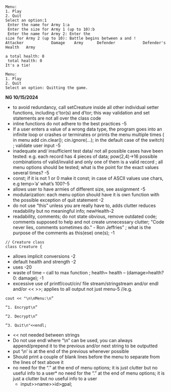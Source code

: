 ```
Menu:
1. Play
2. Quit
Select an option:1
 Enter the name for Army 1:a
 Enter the size for Army 1 (up to 10):b
 Enter the name for Army 2: Enter the
size for Army 2 (up to 10): Battle begins between a and !
Attacker            Damage    Army      Defender            Defender's Health   Army

a total health: 0
 total health: 0
It's a tie!

Menu:
1. Play
2. Quit
Select an option: Quitting the game.
```


**NG 10/15/2024**
* to avoid redundancy, call setCreature inside all other individual setter functions, including c’tor(s) and d’tor; this way validation and set statements are not all over the class code
* inline functions do not adhere to the best practices -5
* If a user enters a value of a wrong data type, the program goes into an infinite loop or  crashes or terminates or prints the menu multiple times ( in menu add cin.clear(); cin.ignore(...);  in  the default case of the switch) ; validate user input -5
* inadequate and/ insufficient test data/ not all possible cases have been tested: e.g. each record has 4 pieces of data; pow(2,4)->16  possible combinations of valid/invalid and only one of them is  a valid  record ; all menu options should be tested; what is the point for the exact values several times? -5
* const; if it is not 1 or 0 make it const; in case of ASCII values use chars, e.g temp>’a’  what’s 100?-5
* allows user to have armies of different size, see assignment -5
* modularization: each menu option should have it is own function with the possible exception of quit statement -2
* do not use “this” unless you are really have to, adds clutter reduces readability but no meaningful info;  newHealth-2
* readability, comments;  do not state obvious, remove outdated code; comments supposed to help and not create unnecessary clutter; "Code never lies, comments sometimes do." - Ron Jeffries” ; what is the purpose of the comments as this(ese) one(s);  -1
```
// Creature class
class Creature {
```
* allows implicit conversions -2
*  default health and strength -2
* uses <array> -20
* waste of time – call to max function ; health= health – (damage>health? 0: damage); -1
* excessive use of printf/cout/cin/ file stream/stringstream and/or endl and/or << >>; applies to all output not just menu-5
//e.g.
```
cout << "\n\nMenu:\n”

“1. Encrypt\n”

“2. Decrypt\n”

“3. Quit\n"<<endl;
```
* << not needed between strings
* Do not use endl where “\n” can be used, you can always append/prepend it to the previous and/or next string to be outputted
* put ‘\n’ is at the end of the previous whenever possible  
* Should print a couple of blank lines before the menu to separate from the lines of text above it
* no need for the “.” at the end of menu options; it is just clutter but no useful info to a user* no need for the “.” at the end of menu options; it is just a clutter but no useful info to a user
 	* input>>name>>id>gpal;

